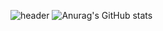 ![header](https://capsule-render.vercel.app/api?type=cylinder&color=0a0f0b&height=150&section=header&text=lkasjhdf&fontColor=abd200&fontSize=70&animation=fadeIn&fontAlignY=55)
![Anurag's GitHub stats](https://github-readme-stats.vercel.app/api?username=lkasjhdf&show_icons=true&theme=merko)
<!--
**lkasjhdf/lkasjhdf** is a ✨ _special_ ✨ repository because its `README.md` (this file) appears on your GitHub profile.

Here are some ideas to get you started:

- 🔭 I’m currently working on ...
- 🌱 I’m currently learning ...
- 👯 I’m looking to collaborate on ...
- 🤔 I’m looking for help with ...
- 💬 Ask me about ...
- 📫 How to reach me: ...
- 😄 Pronouns: ...
- ⚡ Fun fact: ...
-->
